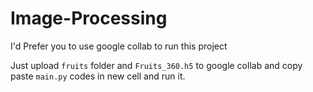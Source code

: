 # Image-Processing

I'd Prefer you to use google collab to run this project

Just upload ```fruits``` folder and ```Fruits_360.h5``` to google collab and copy paste ```main.py``` codes in new cell and run it.
